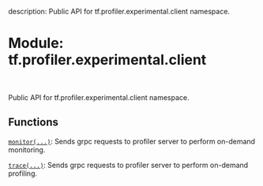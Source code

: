description: Public API for tf.profiler.experimental.client namespace.

<div itemscope itemtype="http://developers.google.com/ReferenceObject">
<meta itemprop="name" content="tf.profiler.experimental.client" />
<meta itemprop="path" content="Stable" />
</div>

# Module: tf.profiler.experimental.client

<!-- Insert buttons and diff -->

<table class="tfo-notebook-buttons tfo-api nocontent" align="left">

</table>



Public API for tf.profiler.experimental.client namespace.



## Functions

[`monitor(...)`](../../../tf/profiler/experimental/client/monitor.md): Sends grpc requests to profiler server to perform on-demand monitoring.

[`trace(...)`](../../../tf/profiler/experimental/client/trace.md): Sends grpc requests to profiler server to perform on-demand profiling.

